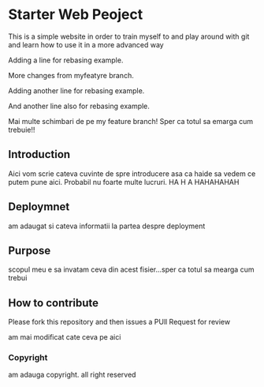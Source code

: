 # Starter Web Peoject

This is a simple website in order to train myself to 
and play around with git and learn how to use it in a more advanced way

Adding a line for rebasing example.

More changes from myfeatyre branch.

Adding another line for rebasing example.

And another line also for rebasing example.

Mai multe schimbari de pe my feature branch!
Sper ca totul sa emarga cum trebuie!!

## Introduction

Aici vom scrie cateva cuvinte de spre introducere
asa ca haide sa vedem ce putem pune aici. Probabil nu foarte multe
lucruri. HA H A  HAHAHAHAH

## Deploymnet

am adaugat si cateva informatii la partea despre deployment

## Purpose 

scopul meu e sa invatam ceva din acest fisier...sper ca totul sa mearga cum trebui
## How to contribute

Please fork this repository and then issues a PUll Request for review

am mai modificat cate ceva pe aici

### Copyright

am adauga copyright. all right reserved